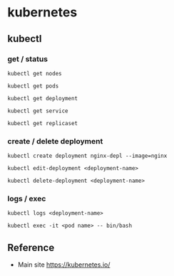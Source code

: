 # kubernetes

                                     
## kubectl
     
### get / status

`kubectl get nodes`

`kubectl get pods`

`kubectl get deployment`

`kubectl get service`

`kubectl get replicaset`
        
### create / delete deployment

`kubectl create deployment nginx-depl --image=nginx`

`kubectl edit-deployment <deployment-name>`

`kubectl delete-deployment <deployment-name>`
                                 
### logs / exec

`kubectl logs <deployment-name>`
                     
`kubectl exec -it <pod name> -- bin/bash`


## Reference 

* Main site https://kubernetes.io/